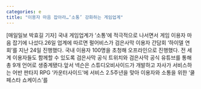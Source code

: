 ```yaml
---
categories: e
title: "이용자 마음 잡아라…‘소통’ 강화하는 게임업계"
---
```

[매일일보 박효길 기자] 국내 게임업계가 ‘소통’에 적극적으로 나서면서 게임 이용자 마음 잡기에 나섰다.26일 업계에 따르면 펄어비스가 검은사막 이용자 간담회 ‘하이델 연회’를 지난 24일 진행했다. 국내 이용자 100명을 초청해 오프라인으로 진행했다. 전 세계 이용자들도 함께할 수 있도록 검은사막 공식 트위치와 검은사막 공식 유튜브를 통해 총 9개 언어로 생중계됐다.앞서 넥슨은 스튜디오비사이드가 개발하고 자사가 서비스하는 어반 판타지 RPG ‘카운터사이드’에 서비스 2.5주년을 맞아 이용자와 소통을 위한 ‘쿨 페스타 쇼케이스’를